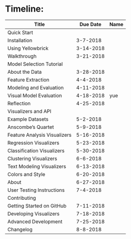 # Timeline:
|Title|Due Date|Name|
|---|---|---|
|Quick Start|   | |
|Installation|3-7-2018| |
|Using Yellowbrick|3-14-2018| |
|Walkthrough|3-21-2018| |
|Model Selection Tutorial|   | |
|About the Data|3-28-2018| |
|Feature Extraction|4-4-2018| |
|Modeling and Evaluation|4-11-2018| |
|Visual Model Evaluation|4-18-2018| yue |
|Reflection|4-25-2018| |
|Visualizers and API|   | |
|Example Datasets|5-2-2018| |
|Anscombe’s Quartet|5-9-2018| |
|Feature Analysis Visualizers|5-16-2018| |
|Regression Visualizers|5-23-2018| |
|Classification Visualizers|5-30-2018| |
|Clustering Visualizers|6-6-2018| |
|Text Modeling Visualizers|6-13-2018| |
|Colors and Style|6-20-2018| |
|About|6-27-2018| |
|User Testing Instructions|7-4-2018| |
|Contributing|   | |
|Getting Started on GitHub|7-11-2018| |
|Developing Visualizers|7-18-2018| |
|Advanced Development|7-25-2018| |
|Changelog|8-8-2018| |
